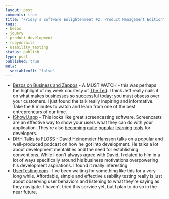 ```yaml
--- 
layout: post
comments: true
title: "Friday's Software Enlightenment #2: Product Management Edition"
tags: 
- bezos
- jquery
- product_development
- rubyonrails
- usability_testing
status: publish
type: post
published: true
meta: 
  sociableoff: "false"
---
```

* [Bezos on Business and Zappos](http://www.youtube.com/watch?v=-hxX_Q5CnaA) - A MUST WATCH - this was perhaps the highlight of my week courtesy of [The Ted](http://twitter.com/tedbowman). I think Jeff really nails it on what makes businesses so successful today: you must obsess over your customers. I just found the talk really inspiring and informative. Take the 8 minutes to watch and learn from one of the best entrepreneurs of our time.
* [IShowU.app](http://store.shinywhitebox.com/home/home.html) - This looks like great screencasting software. Screencasts are an effective way to show your users what they can do with your application. They're also [becoming](http://www.envycasts.com) [quite](http://www.peepcode.com) [popular](http://www.railscasts.com) [learning](http://www.pragprog.com/screencasts) [tools](http://gitcasts.com/) for developers.
* [DHH Talks to FLOSS](http://www.twit.tv/floss79) - David Heinemeier Hansson talks on a popular and well-produced podcast on how he got into development. He talks a lot about development mentalities and the need for establishing conventions. While I don't always agree with David, I related to him in a lot of ways specifically around his business motivations overpowering his development aspirations. I found it really interesting.
* [UserTesting.com](http://www.usertesting.com) - I've been waiting for something like this for a very long while. Affordable, simple and effective usability testing really is just about observing user behaviors and listening to what they're saying as they navigate. I haven't tried this service yet, but I plan to do so in the near future.
